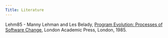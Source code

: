 ```yaml
---
Title: Literature
---
```


Lehm85 - Manny Lehman and Les Belady, [Program Evolution: Processes of Software Change](ftp://ftp.umh.ac.be/pub/ftp_infofs/1985/ProgramEvolution.pdf), London Academic Press, London, 1985.
